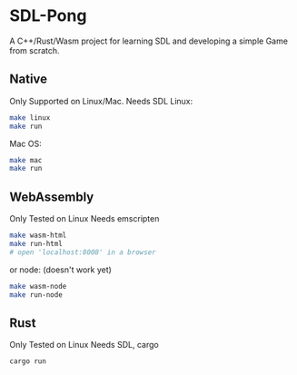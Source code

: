 # SDL-Pong
A C++/Rust/Wasm project for learning SDL and developing a simple Game from scratch.
## Native
Only Supported on Linux/Mac.
Needs SDL
Linux:
```bash
make linux
make run
```

Mac OS:
```bash
make mac
make run
```

## WebAssembly
Only Tested on Linux
Needs emscripten
```bash
make wasm-html
make run-html
# open 'localhost:8008' in a browser
```
or node: (doesn't work yet)
```bash
make wasm-node
make run-node
```

## Rust
Only Tested on Linux
Needs SDL, cargo
```bash
cargo run
```
